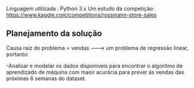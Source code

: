Linguagem utilizada : Python 3.x
Um estudo da competição: https://www.kaggle.com/competitions/rossmann-store-sales 

 ## Planejamento da solução
 
 Causa raiz do problema = vendas ---> um problema de regressão linear, portanto:
 
 -Analisar e modelar os dados disponíveis para encontrar o algoritmo de aprendizado de máquina com maior acurácia para prever ás vendas das próximas 6 semanas do dataset. 
 
 
